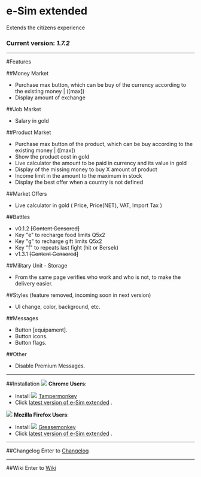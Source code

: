 # e-Sim extended

Extends the citizens experience

### Current version: *1.7.2*  

***

#Features


##Money Market
* Purchase max button, which can be buy of the currency according to the existing money | ([max])
* Display amount of exchange

##Job Market
* Salary in gold


##Product Market
* Purchase max button of the product, which can be buy according to the existing money | ([max])
* Show the product cost in gold 
* Live calculator the amount to be paid in currency and its value in gold
* Display of the missing money to buy X amount of product
* Income limit in the amount to the maximum in stock
* Display the best offer when a country is not defined


##Market Offers
* Live calculator in gold ( Price, Price(NET), VAT, Import Tax )


##Battles
* v0.1.2 ~~[Content Censored]~~
* Key "e" to recharge food limits Q5x2
* Key "g" to recharge gift limits Q5x2
* Key "f" to repeats last fight (hit or Bersek)
* v1.3.1 ~~[Content Censored]~~


##Military Unit - Storage
* From the same page verifies who work and who is not, to make the delivery easier.


##Styles (feature removed, incoming soon in next version)
* UI change, color, background, etc.


##Messages
* Button [equipament].
* Button icons.
* Button flags.

##Other
* Disable Premium Messages.


***


##Installation
![](http://icons.iconarchive.com/icons/google/chrome/16/Google-Chrome-icon.png) **Chrome Users**:
* Install ![](http://dl.dropbox.com/u/89283239/icons/extension/tampermonkey.png) [Tampermonkey](https://chrome.google.com/webstore/detail/dhdgffkkebhmkfjojejmpbldmpobfkfo)
* Click [latest version of e-Sim extended](http://lv-soft.github.io/e-Sim-extended/script.user.js) .

![](http://icons.iconarchive.com/icons/photoshopedia/xedia/16/Firefox-icon.png) **Mozilla Firefox Users**:
* Install ![](http://img802.imageshack.us/img802/9304/extensiongreasemonkey.png) [Greasemonkey](https://addons.mozilla.org/firefox/addon/greasemonkey/)
* Click [latest version of e-Sim extended](http://lv-soft.github.io/e-Sim-extended/script.user.js) .


***


##Changelog
Enter to [Changelog](http://lv-soft.github.io/e-Sim-extended/)


***


##Wiki
Enter to [Wiki](http://lv-soft.github.io/e-Sim-extended/changelog.html)

